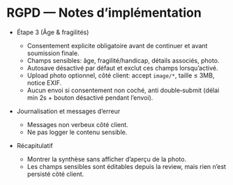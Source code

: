 # RGPD — Notes d’implémentation

- Étape 3 (Âge & fragilités)
  - Consentement explicite obligatoire avant de continuer et avant soumission finale.
  - Champs sensibles: âge, fragilité/handicap, détails associés, photo.
  - Autosave désactivé par défaut et exclut ces champs lorsqu’activé.
  - Upload photo optionnel, côté client: accept `image/*`, taille ≤ 3MB, notice EXIF.
  - Aucun envoi si consentement non coché, anti double‑submit (délai min 2s + bouton désactivé pendant l’envoi).

- Journalisation et messages d’erreur
  - Messages non verbeux côté client.
  - Ne pas logger le contenu sensible.

- Récapitulatif
  - Montrer la synthèse sans afficher d’aperçu de la photo.
  - Les champs sensibles sont éditables depuis la review, mais rien n’est persisté côté client.


